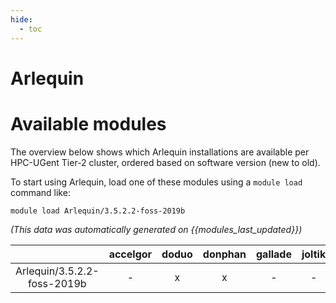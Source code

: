 ```yaml
---
hide:
  - toc
---
```


Arlequin
========

# Available modules


The overview below shows which Arlequin installations are available per HPC-UGent Tier-2 cluster, ordered based on software version (new to old).

To start using Arlequin, load one of these modules using a `module load` command like:

```shell
module load Arlequin/3.5.2.2-foss-2019b
```

*(This data was automatically generated on {{modules_last_updated}})*  

| |accelgor|doduo|donphan|gallade|joltik|shinx|
| :---: | :---: | :---: | :---: | :---: | :---: | :---: |
|Arlequin/3.5.2.2-foss-2019b|-|x|x|-|-|-|
